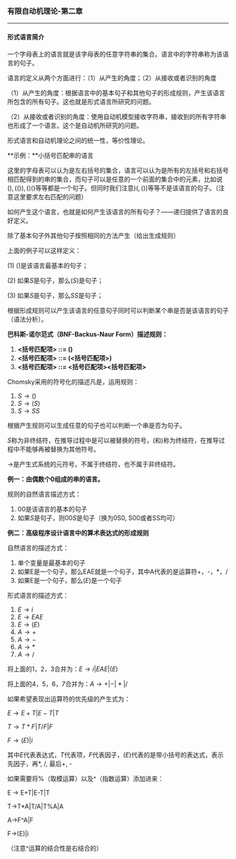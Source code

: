 ### 有限自动机理论-第二章

---

#### 形式语言简介

一个字母表上的语言就是该字母表的任意字符串的集合。语言中的字符串称为该语言的句子。

语言的定义从两个方面进行：（1）从产生的角度；（2）从接收或者识别的角度

（1）从产生的角度：根据语言中的基本句子和其他句子的形成规则，产生该语言所包含的所有句子。这也就是形式语言所研究的问题。

（2）从接收或者识别的角度：使用自动机模型接收字符串，接收到的所有字符串也形成了一个语言。这个是自动机所研究的问题。

形式语言和自动机理论之间的统一性，等价性理论。

**示例：**小括号匹配串的语言

这里的字母表可以认为是左右括号的集合，语言可以认为是所有的左括号和右括号相匹配得到的串的集合，而句子可以是任意的一个前面的集合中的元素，比如说$(),(()),()()$等等都是一个句子。但同时我们注意$)(,())$等等不是该语言的句子。（注意这里要求左右匹配的问题）

如何产生这个语言，也就是如何产生该语言的所有句子？——递归提供了语言的良好定义。

除了基本句子外其他句子按照相同的方法产生（给出生成规则）

上面的例子可以这样定义：

(1) $()$是该语言最基本的句子；

(2) 如果$S$是句子，那么$(S)$是句子；

(3) 如果$S$是句子，那么$SS$是句子；

根据形成规则可以产生该语言的任意句子同时可以判断某个串是否是该语言的句子（语法分析）。

**巴科斯-诺尔范式（BNF-Backus-Naur Form）描述规则：**

1. **<括号匹配项> ::= ()**
2. **<括号匹配项> ::= (<括号匹配项>)**
3. **<括号匹配项> ::= <括号匹配项><括号匹配项>** 

Chomsky采用的符号化的描述凡是，运用规则：

1. $S\rightarrow ()$
2. $S\rightarrow (S)$
3. $S\rightarrow SS$

根据产生规则可以生成任意的句子也可以判断一个串是否为句子。

$S$称为非终结符，在推导过程中是可以被替换的符号，$($和$)$称为终结符，在推导过程中不能够再被替换为其他符号。

$\rightarrow$是产生式系统的元符号，不属于终结符，也不属于非终结符。

**例一：由偶数个0组成的串的语言。**

规则的自然语言描述方式：

1. 00是该语言的基本的句子
2. 如果$S$是句子，则$00S$是句子（换为0S0, S00或者SS均可）

**例二：高级程序设计语言中的算术表达式的形成规则**

自然语言的描述方式：

1. 单个变量是最基本的句子
2. 如果E是一个句子，那么EAE就是一个句子，其中A代表的是运算符+，-，*，/
3. 如果E是一个句子，那么$(E)$是一个句子

形式语言的描述方式：

1. $E\rightarrow i$
2. $E\rightarrow EAE$
3. $E\rightarrow (E)$
4. $A\rightarrow +$
5. $A\rightarrow -$
6. $A\rightarrow *$
7. $A\rightarrow /$

将上面的1，2，3合并为：$E\rightarrow i|EAE|(E)$

将上面的4，5，6，7合并为：$A\rightarrow +|-|*|/$

如果希望表现出运算符的优先级的产生式为：

$E\rightarrow E+T|E-T|T$

$T\rightarrow T*F|T/F|F$

$F\rightarrow (E)|i$

其中$E$代表表达式，$T$代表项，$F$代表因子，$(E)$代表的是带小括号的表达式，表示先因子，再*, /, 最后+, -

如果需要将%（取模运算）以及^（指数运算）添加进来：

E -> E+T|E-T|T

T->T*A|T/A|T%A|A

A->F^A|F

F->(E)|i

（注意^运算的结合性是右结合的）
